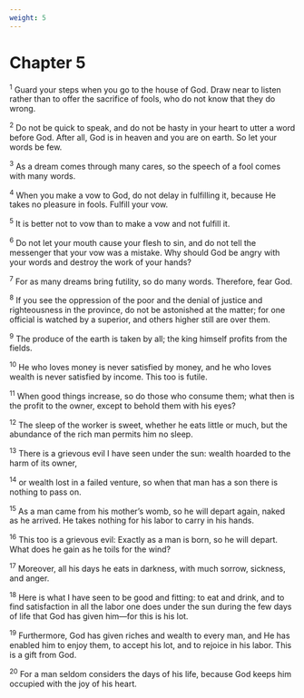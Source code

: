 ```yaml
---
weight: 5
---
```


# Chapter 5

<sup>1</sup> Guard your steps when you go to the house of God. Draw near to listen rather than to offer the sacrifice of fools, who do not know that they do wrong. 

<sup>2</sup> Do not be quick to speak, and do not be hasty in your heart to utter a word before God. After all, God is in heaven and you are on earth. So let your words be few. 

<sup>3</sup> As a dream comes through many cares, so the speech of a fool comes with many words. 

<sup>4</sup> When you make a vow to God, do not delay in fulfilling it, because He takes no pleasure in fools. Fulfill your vow. 

<sup>5</sup> It is better not to vow than to make a vow and not fulfill it. 

<sup>6</sup> Do not let your mouth cause your flesh to sin, and do not tell the messenger that your vow was a mistake. Why should God be angry with your words and destroy the work of your hands? 

<sup>7</sup> For as many dreams bring futility, so do many words. Therefore, fear God. 

<sup>8</sup> If you see the oppression of the poor and the denial of justice and righteousness in the province, do not be astonished at the matter; for one official is watched by a superior, and others higher still are over them. 

<sup>9</sup> The produce of the earth is taken by all; the king himself profits from the fields. 

<sup>10</sup> He who loves money is never satisfied by money, and he who loves wealth is never satisfied by income. This too is futile. 

<sup>11</sup> When good things increase, so do those who consume them; what then is the profit to the owner, except to behold them with his eyes? 

<sup>12</sup> The sleep of the worker is sweet, whether he eats little or much, but the abundance of the rich man permits him no sleep. 

<sup>13</sup> There is a grievous evil I have seen under the sun: wealth hoarded to the harm of its owner, 

<sup>14</sup> or wealth lost in a failed venture, so when that man has a son there is nothing to pass on. 

<sup>15</sup> As a man came from his mother’s womb, so he will depart again, naked as he arrived. He takes nothing for his labor to carry in his hands. 

<sup>16</sup> This too is a grievous evil: Exactly as a man is born, so he will depart. What does he gain as he toils for the wind? 

<sup>17</sup> Moreover, all his days he eats in darkness, with much sorrow, sickness, and anger. 

<sup>18</sup> Here is what I have seen to be good and fitting: to eat and drink, and to find satisfaction in all the labor one does under the sun during the few days of life that God has given him—for this is his lot. 

<sup>19</sup> Furthermore, God has given riches and wealth to every man, and He has enabled him to enjoy them, to accept his lot, and to rejoice in his labor. This is a gift from God. 

<sup>20</sup> For a man seldom considers the days of his life, because God keeps him occupied with the joy of his heart. 


